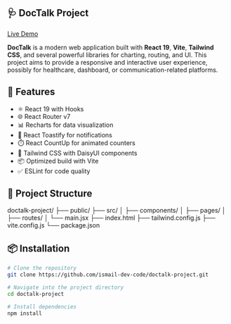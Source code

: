 ## 🩺 DocTalk Project


[Live Demo](https://doc-talk-ismail.netlify.app/)



**DocTalk** is a modern web application built with **React 19**, **Vite**, **Tailwind CSS**, and several powerful libraries for charting, routing, and UI. This project aims to provide a responsive and interactive user experience, possibly for healthcare, dashboard, or communication-related platforms.

## 🚀 Features

- ⚛️ React 19 with Hooks
- 🌐 React Router v7
- 📊 Recharts for data visualization
- 🔔 React Toastify for notifications
- ⏱️ React CountUp for animated counters
- 🎨 Tailwind CSS with DaisyUI components
- 📦 Optimized build with Vite
- ✅ ESLint for code quality

## 📁 Project Structure

doctalk-project/
├── public/
├── src/
│ ├── components/
│ ├── pages/
│ ├── routes/
│ └── main.jsx
├── index.html
├── tailwind.config.js
├── vite.config.js
└── package.json


## 📦 Installation

```bash
# Clone the repository
git clone https://github.com/ismail-dev-code/doctalk-project.git

# Navigate into the project directory
cd doctalk-project

# Install dependencies
npm install
